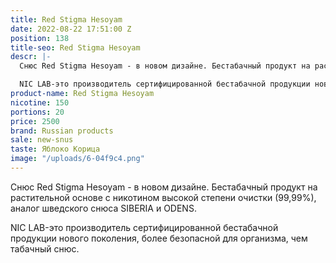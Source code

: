 ```yaml
---
title: Red Stigma Hesoyam
date: 2022-08-22 17:51:00 Z
position: 138
title-seo: Red Stigma Hesoyam
descr: |-
  Снюс Red Stigma Hesoyam - в новом дизайне. Бестабачный продукт на растительной основе с никотином высокой степени очистки (99,99%), аналог шведского снюса SIBERIA и ODENS.

  NIC LAB-это производитель сертифицированной бестабачной продукции нового поколения, более безопасной для организма, чем табачный снюс.
product-name: Red Stigma Hesoyam
nicotine: 150
portions: 20
price: 2500
brand: Russian products
sale: new-snus
taste: Яблоко Корица
image: "/uploads/6-04f9c4.png"
---
```


Снюс Red Stigma Hesoyam - в новом дизайне. Бестабачный продукт на растительной основе с никотином высокой степени очистки (99,99%), аналог шведского снюса SIBERIA и ODENS.

NIC LAB-это производитель сертифицированной бестабачной продукции нового поколения, более безопасной для организма, чем табачный снюс.